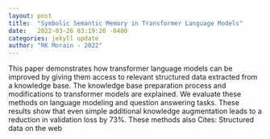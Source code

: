 ```yaml
---
layout: post
title:  "Symbolic Semantic Memory in Transformer Language Models"
date:   2022-03-26 03:19:20 -0400
categories: jekyll update
author: "RK Morain - 2022"
---
```

This paper demonstrates how transformer language models can be improved by giving them access to relevant structured data extracted from a knowledge base. The knowledge base preparation process and modifications to transformer models are explained. We evaluate these methods on language modeling and question answering tasks. These results show that even simple additional knowledge augmentation leads to a reduction in validation loss by 73%. These methods also Cites: Structured data on the web